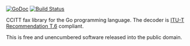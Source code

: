 [![GoDoc](https://godoc.org/github.com/pascaldekloe/got.6?status.svg)](https://godoc.org/github.com/pascaldekloe/got.6)
[![Build Status](https://travis-ci.org/pascaldekloe/got.6.svg?branch=master)](https://travis-ci.org/pascaldekloe/got.6)

CCITT fax library for the Go programming language.
The decoder is [ITU-T Recommendation T.6](http://www.itu.int/rec/T-REC-T.6-198811-I) compliant.

This is free and unencumbered software released into the public domain.
